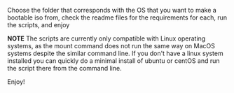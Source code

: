 Choose the folder that corresponds with the OS that you want to make a bootable iso from, check the readme files for the requirements for each, run the scripts, and enjoy

**NOTE**
The scripts are currently only compatible with Linux operating systems, as the mount command does not run the same way on MacOS systems despite the similar command line. If you don't have a linux system installed you can quickly do a minimal install of ubuntu or centOS and run the script there from the command line. 

Enjoy!
